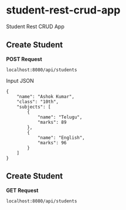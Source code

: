 # student-rest-crud-app
Student Rest CRUD App
## Create Student
**POST Request**
```
localhost:8080/api/students
```
Input JSON
```
{
    "name": "Ashok Kumar",
    "class": "10th",
    "subjects": [
        {
            "name": "Telugu",
            "marks": 89
        },
        {
            "name": "English",
            "marks": 96
        }
    ]
}
```

## Create Student
**GET Request**
```
localhost:8080/api/students
```
